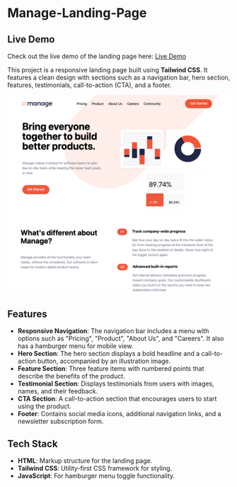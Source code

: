 # Manage-Landing-Page
## Live Demo

Check out the live demo of the landing page here: [Live Demo](https://steady-centaur-b46c0e.netlify.app/)


This project is a responsive landing page built using **Tailwind CSS**. It features a clean design with sections such as a navigation bar, hero section, features, testimonials, call-to-action (CTA), and a footer.

![Tailwind Manage Landing Page](./Images/screen.png)  

## Features

- **Responsive Navigation**: The navigation bar includes a menu with options such as "Pricing", "Product", "About Us", and "Careers". It also has a hamburger menu for mobile view.
- **Hero Section**: The hero section displays a bold headline and a call-to-action button, accompanied by an illustration image.
- **Feature Section**: Three feature items with numbered points that describe the benefits of the product.
- **Testimonial Section**: Displays testimonials from users with images, names, and their feedback.
- **CTA Section**: A call-to-action section that encourages users to start using the product.
- **Footer**: Contains social media icons, additional navigation links, and a newsletter subscription form.


## Tech Stack

- **HTML**: Markup structure for the landing page.
- **Tailwind CSS**: Utility-first CSS framework for styling.
- **JavaScript**: For hamburger menu toggle functionality.

